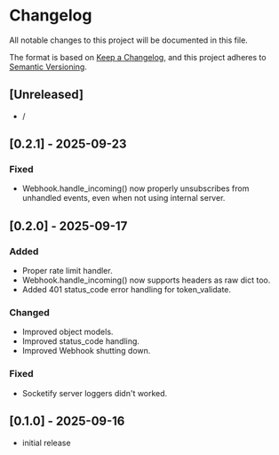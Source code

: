 # Changelog

All notable changes to this project will be documented in this file.

The format is based on [Keep a Changelog],
and this project adheres to [Semantic Versioning].

## [Unreleased]

- /

## [0.2.1] - 2025-09-23

### Fixed

- Webhook.handle_incoming() now properly unsubscribes from unhandled events, even when not using internal server.

## [0.2.0] - 2025-09-17

### Added

- Proper rate limit handler.
- Webhook.handle_incoming() now supports headers as raw dict too.
- Added 401 status_code error handling for token_validate.

### Changed

- Improved object models.
- Improved status_code handling.
- Improved Webhook shutting down.

### Fixed

- Socketify server loggers didn't worked.

## [0.1.0] - 2025-09-16

- initial release

<!-- Links -->
[keep a changelog]: https://keepachangelog.com/en/1.0.0/
[semantic versioning]: https://semver.org/spec/v2.0.0.html
